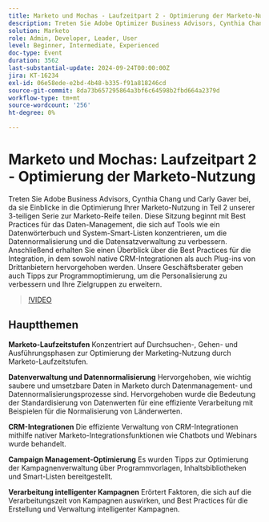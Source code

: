 ```yaml
---
title: Marketo und Mochas - Laufzeitpart 2 - Optimierung der Marketo-Nutzung
description: Treten Sie Adobe Optimizer Business Advisors, Cynthia Chang und Carly Gaver, für Teil 2 der Marketo-Reifegeschichte bei, der sich mit den Themen Datenmanagement, CRM-Integrationen und Kampagnenoptimierung befasst, um Ihre Marketo-Nutzung mit Live-Fragen und Antworten zu verbessern.
solution: Marketo
role: Admin, Developer, Leader, User
level: Beginner, Intermediate, Experienced
doc-type: Event
duration: 3562
last-substantial-update: 2024-09-24T00:00:00Z
jira: KT-16234
exl-id: 06e58ede-e2bd-4b48-b335-f91a818246cd
source-git-commit: 8da73b657295864a3bf6c64598b2fbd664a2379d
workflow-type: tm+mt
source-wordcount: '256'
ht-degree: 0%

---
```


# Marketo und Mochas: Laufzeitpart 2 - Optimierung der Marketo-Nutzung

Treten Sie Adobe Business Advisors, Cynthia Chang und Carly Gaver bei, da sie Einblicke in die Optimierung Ihrer Marketo-Nutzung in Teil 2 unserer 3-teiligen Serie zur Marketo-Reife teilen. Diese Sitzung beginnt mit Best Practices für das Daten-Management, die sich auf Tools wie ein Datenwörterbuch und System-Smart-Listen konzentrieren, um die Datennormalisierung und die Datensatzverwaltung zu verbessern. Anschließend erhalten Sie einen Überblick über die Best Practices für die Integration, in dem sowohl native CRM-Integrationen als auch Plug-ins von Drittanbietern hervorgehoben werden. Unsere Geschäftsberater geben auch Tipps zur Programmoptimierung, um die Personalisierung zu verbessern und Ihre Zielgruppen zu erweitern.

>[!VIDEO](https://video.tv.adobe.com/v/3434699/?learn=on)

## Hauptthemen

**Marketo-Laufzeitstufen**
Konzentriert auf Durchsuchen-, Gehen- und Ausführungsphasen zur Optimierung der Marketing-Nutzung durch Marketo-Laufzeitstufen.

**Datenverwaltung und Datennormalisierung**
Hervorgehoben, wie wichtig saubere und umsetzbare Daten in Marketo durch Datenmanagement- und Datennormalisierungsprozesse sind.
Hervorgehoben wurde die Bedeutung der Standardisierung von Datenwerten für eine effiziente Verarbeitung mit Beispielen für die Normalisierung von Länderwerten.

**CRM-Integrationen**
Die effiziente Verwaltung von CRM-Integrationen mithilfe nativer Marketo-Integrationsfunktionen wie Chatbots und Webinars wurde behandelt.

**Campaign Management-Optimierung**
Es wurden Tipps zur Optimierung der Kampagnenverwaltung über Programmvorlagen, Inhaltsbibliotheken und Smart-Listen bereitgestellt.

**Verarbeitung intelligenter Kampagnen**
Erörtert Faktoren, die sich auf die Verarbeitungszeit von Kampagnen auswirken, und Best Practices für die Erstellung und Verwaltung intelligenter Kampagnen.
